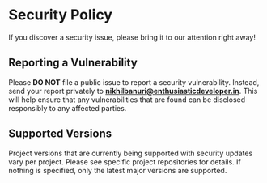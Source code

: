 # Security Policy

If you discover a security issue, please bring it to our attention right away!

## Reporting a Vulnerability

Please **DO NOT** file a public issue to report a security vulnerability. Instead, send your report privately to **nikhilbanuri@enthusiasticdeveloper.in**. This will help ensure that any vulnerabilities that are found can be disclosed responsibly to any affected parties.

## Supported Versions

Project versions that are currently being supported with security updates vary per project.
Please see specific project repositories for details.
If nothing is specified, only the latest major versions are supported.
